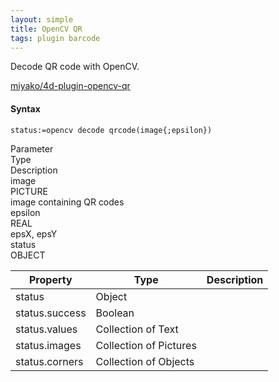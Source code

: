 ```yaml
---
layout: simple
title: OpenCV QR
tags: plugin barcode
---
```


Decode QR code with OpenCV.

<!--more-->

[miyako/4d-plugin-opencv-qr](https://github.com/miyako/4d-plugin-opencv-qr)

#### Syntax

```
status:=opencv decode qrcode(image{;epsilon})
```

<div class="grid">
<div class="syntax-th cell cell--2">Parameter</div>
<div class="syntax-th cell cell--2">Type</div>
<div class="syntax-th cell cell--8">Description</div>
<div class="syntax-td cell cell--2">image</div>
<div class="syntax-td cell cell--2">PICTURE</div>
<div class="syntax-td cell cell--8">image containing QR codes</div>   
<div class="syntax-td cell cell--2">epsilon</div>
<div class="syntax-td cell cell--2">REAL</div>
<div class="syntax-td cell cell--8">epsX, epsY</div>   
<div class="syntax-td cell cell--2">status</div>
<div class="syntax-td cell cell--2">OBJECT</div>
<div class="syntax-td cell cell--8"></div>   
</div>

Property|Type|Description
------------|------|----
status | Object|
status.success | Boolean|
status.values | Collection of Text|
status.images | Collection of Pictures|
status.corners | Collection of Objects|
